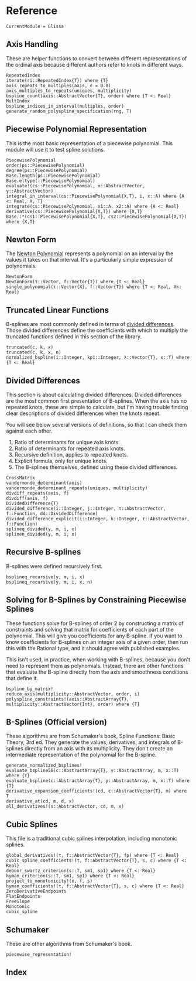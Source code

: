 # Reference

```@meta
CurrentModule = Glissa
```

## Axis Handling

These are helper functions to convert between different representations of
the ordinal axis because different authors refer to knots in different ways.

```@docs
RepeatedIndex
iterate(ri::RepeatedIndex{T}) where {T}
axis_repeats_to_multiples(axis, ϵ = 0.0)
axis_multiples_to_repeats(uniques, multiplicity)
bspline_count(axis::AbstractVector{T}, order) where {T <: Real}
MultIndex
bspline_indices_in_interval(multiples, order)
generate_random_polyspline_specification(rng, T)
```

## Piecewise Polynomial Representation

This is the most basic representation of a piecewise polynomial. This
module will use it to test spline solutions.

```@docs
PiecewisePolynomial
order(ps::PiecewisePolynomial)
degree(ps::PiecewisePolynomial)
Base.length(ps::PiecewisePolynomial)
Base.eltype(::PiecewisePolynomial)
evaluate!(cs::PiecewisePolynomial, x::AbstractVector, y::AbstractVector)
integral_in_interval(cs::PiecewisePolynomial{X,T}, i, x::A) where {A <: Real, X, T}
integrate(cs::PiecewisePolynomial, x1::A, x2::A) where {A <: Real}
derivative(cs::PiecewisePolynomial{X,T}) where {X,T}
Base.:*(cs1::PiecewisePolynomial{X,T}, cs2::PiecewisePolynomial{X,T}) where {X,T}
```

## Newton Form

The [Newton Polynomial](https://en.wikipedia.org/wiki/Newton_polynomial) represents
a polynomial on an interval by the values it takes on that interval. It's a particularly
simple expression of polynomials.

```@docs
NewtonForm
NewtonForm(τ::Vector, f::Vector{T}) where {T <: Real}
single_polynomial(τ::Vector{X}, f::Vector{T}) where {T <: Real, X<: Real}
```

## Truncated Linear Functions

B-splines are most commonly defined in terms of
[divided differences](https://en.wikipedia.org/wiki/Divided_differences). Those divided
differences define the coefficients with which to multiply the truncated functions
defined in this section of the library.

```@docs
truncated(c, k, x)
truncated(c, k, x, n)
normalized_bspline(i::Integer, kp1::Integer, λ::Vector{T}, x::T) where {T <: Real}
```

## Divided Differences

This section is about calculating divided differences.
Divided differences are the most common first presentation of B-splines.
When the axis has no repeated knots, these are simple to calculate, but I'm
having trouble finding clear descriptions of divided differences when the
knots repeat.

You will see below several versions of definitions, so that I can check them
against each other.

1. Ratio of determinants for unique axis knots.
2. Ratio of determinants for repeated axis knots.
3. Recursive definition, applies to repeated knots.
4. Explicit formula, only for unique knots.
5. The B-splines themselves, defined using these divided differences.

```@docs
CrossMatrix
vandermonde_determinant(axis)
vandermonde_determinant_repeats(uniques, multiplicity)
divdiff_repeats(axis, f)
divdiff(axis, f)
DividedDifference{T}
divided_difference(i::Integer, j::Integer, τ::AbstractVector, f::Function, dd::DividedDifference)
divided_difference_explicit(i::Integer, k::Integer, τ::AbstractVector, f::Function)
splineq_divided(y, m, i, x)
splinen_divided(y, m, i, x)
```

## Recursive B-splines

B-splines were defined recursively first.

```@docs
bsplineq_recursive(y, m, i, x)
bsplineq_recursive(y, m, i, x, n)
```

## Solving for B-Splines by Constraining Piecewise Splines


These functions solve for B-splines of order 2 by constructing a matrix
of constraints and solving that matrix for coefficients of each part of the
polynomial. This will give you coefficients for any B-spline. If you want
to know coefficients for B-splines on an integer axis of a given order, then
run this with the Rational type, and it should agree with published examples.

This isn't used, in practice, when working with B-splines, because you don't need
to represent them as polynomials. Instead, there are other functions that evaluate
the B-spline directly from the axis and smoothness conditions that define it.

```@docs
bspline_by_matrix!
reduce_axis(multiplicity::AbstractVector, order, i)
polyspline_constraints!(axis::AbstractArray{T}, multiplicity::AbstractVector{Int}, order) where {T}
```

## B-Splines (Official version)

These algorithms are from Schumaker's book, Spline Functions: Basic Theory, 3rd ed.
They generate the values, derivatives, and integrals of B-splines
directly from an axis with its multiplicity. They don't create an intermediate
representation of the polynomial for the B-spline.

```@docs
generate_normalized_bsplines!
evaluate_bspline56(c::AbstractArray{T}, y::AbstractArray, m, x::T) where {T}
evaluate_bspline(c::AbstractArray{T}, y::AbstractArray, m, x::T) where {T}
derivative_expansion_coefficients!(cd, c::AbstractVector{T}, m) where T
derivative_at(cd, m, d, x)
all_derivatives!(s::AbstractVector, cd, m, x)
```

## Cubic Splines

This file is a traditional cubic splines interpolation, including
monotonic splines.

```@docs
global_derivatives!(τ, f::AbstractVector{T}, fp) where {T <: Real}
cubic_spline_coefficients!(τ, f::AbstractVector{T}, s, c) where {T <: Real}
deboor_swartz_criterion(s::T, sm1, sp1) where {T <: Real}
hyman_criterion(s::T, sm1, sp1) where {T <: Real}
project_to_monotonicity!(x, f, s)
hyman_coefficients!(τ, f::AbstractVector{T}, s, c) where {T <: Real}
ZeroDerivativeEndpoints
FlatEndpoints
FreeSlope
Monotonic
cubic_spline
```

## Schumaker

These are other algorithms from Schumaker's book.

```@docs
piecewise_representation!
```

## Index

```@index
```
